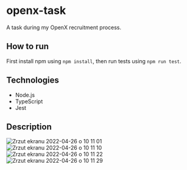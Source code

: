 # openx-task
A task during my OpenX recruitment process.

## How to run
First install npm using ```npm install```, then run tests using ```npm run test```.

## Technologies

- Node.js
- TypeScript
- Jest

## Description
![Zrzut ekranu 2022-04-26 o 10 11 01](https://user-images.githubusercontent.com/60892747/165253575-575d2bee-7286-4906-994a-9dbab90cff05.png)
![Zrzut ekranu 2022-04-26 o 10 11 10](https://user-images.githubusercontent.com/60892747/165253584-13e417cb-1447-4e78-9a2a-d3a49edd6d39.png)
![Zrzut ekranu 2022-04-26 o 10 11 22](https://user-images.githubusercontent.com/60892747/165253595-6d97c9ef-b41d-4821-be30-3809f33f7577.png)
![Zrzut ekranu 2022-04-26 o 10 11 29](https://user-images.githubusercontent.com/60892747/165253602-65fb1f6e-de39-4aad-ab95-2911227e859b.png)
